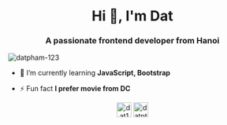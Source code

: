 <h1 align="center">Hi 👋, I'm Dat</h1>
<h3 align="center">A passionate frontend developer from Hanoi</h3>

<p align="left"> <img src="https://komarev.com/ghpvc/?username=datpham-123" alt="datpham-123" /> </p>

- 🌱 I’m currently learning **JavaScript, Bootstrap**

- ⚡ Fun fact **I prefer movie from DC**

<p align="center">
<a href="https://twitter.com/dat141311" target="blank"><img align="center" src="https://cdn.jsdelivr.net/npm/simple-icons@3.0.1/icons/twitter.svg" alt="dat141311" height="30" width="30" /></a>
<a href="https://instagram.com/datpthe1311" target="blank"><img align="center" src="https://cdn.jsdelivr.net/npm/simple-icons@3.0.1/icons/instagram.svg" alt="datpthe1311" height="30" width="30" /></a>
</p>
